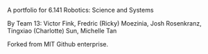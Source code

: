 A portfolio for 6.141 Robotics: Science and Systems 

By Team 13: Victor Fink, Fredric (Ricky) Moezinia, Josh Rosenkranz, Tingxiao (Charlotte) Sun, Michelle Tan

Forked from MIT Github enterprise. 
